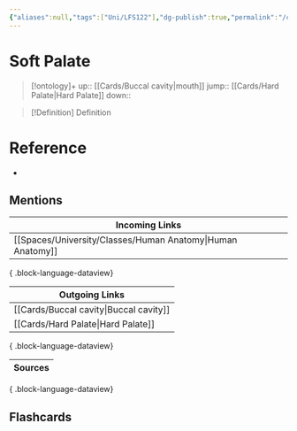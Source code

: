 ```yaml
---
{"aliases":null,"tags":["Uni/LFS122"],"dg-publish":true,"permalink":"/cards/soft-palate/","dgPassFrontmatter":true}
---
```


# Soft Palate

> [!ontology]+
> up:: [[Cards/Buccal cavity\|mouth]]
> jump:: [[Cards/Hard Palate\|Hard Palate]]
> down:: 

> [!Definition] Definition
> 

# Reference
- 

## Mentions
| Incoming Links                                                |
| ------------------------------------------------------------- |
| [[Spaces/University/Classes/Human Anatomy\|Human Anatomy]] |

{ .block-language-dataview}

| Outgoing Links                            |
| ----------------------------------------- |
| [[Cards/Buccal cavity\|Buccal cavity]] |
| [[Cards/Hard Palate\|Hard Palate]]     |

{ .block-language-dataview}

| Sources |
| ------- |

{ .block-language-dataview}

## Flashcards
